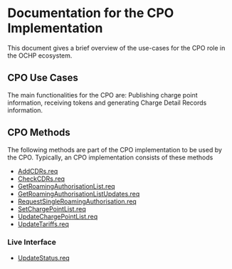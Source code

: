 # Documentation for the CPO Implementation

This document gives a brief overview of the use-cases for the CPO role in the OCHP ecosystem.

## CPO Use Cases

The main functionalities for the CPO are: Publishing charge point information, receiving tokens and generating Charge Detail Records information.


## CPO Methods
The following methods are part of the CPO implementation to be used by the CPO. Typically, an CPO implementation consists of these methods

- [AddCDRs.req](/documentation/NewDocumentation.md/#addcdrsreq)
- [CheckCDRs.req](/documentation/NewDocumentation.md/#checkcdrsreq)
- [GetRoamingAuthorisationList.req](/documentation/NewDocumentation.md/#getroamingauthorisationlistreq)
- [GetRoamingAuthorisationListUpdates.req](/documentation/NewDocumentation.md/#getroamingauthorisationlistupdatesreq)
- [RequestSingleRoamingAuthorisation.req](/documentation/NewDocumentation.md/#requestsingleroamingauthorisationreq)
- [SetChargePointList.req](/documentation/NewDocumentation.md/#setchargepointlistreq)
- [UpdateChargePointList.req](/documentation/NewDocumentation.md/#updatechargepointlistreq)
- [UpdateTariffs.req](/documentation/NewDocumentation.md/#updatetariffsreq)

### Live Interface
- [UpdateStatus.req](/documentation/NewDocumentation.md/#updatestatusreq)
